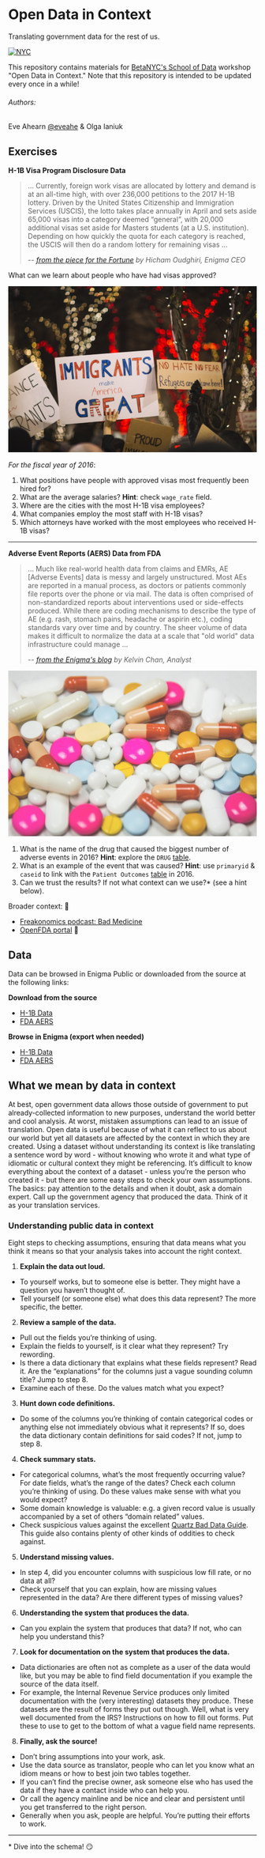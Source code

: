 # Open Data in Context

Translating government data for the rest of us.

[![NYC](attn_grab_pics/unsplash/nasa-43569.jpg)](https://unsplash.com/photos/_SFJhRPzJHs)

This repository contains materials for [BetaNYC's School of Data](https://schoolofdata.nyc/) workshop "Open Data in Context." Note that this repository is intended to be updated every once in a while!

###### Authors:
Eve Ahearn [@eveahe](https://twitter.com/eveahe) & Olga Ianiuk


## Exercises

**H-1B Visa Program Disclosure Data**

> ... Currently, foreign work visas are allocated by lottery and demand is at an all-time high, with over 236,000 petitions to the 2017 H-1B lottery. Driven by the United States Citizenship and Immigration Services (USCIS), the lotto takes place annually in April and sets aside 65,000 visas into a category deemed “general”, with 20,000 additional visas set aside for Masters students (at a U.S. institution). Depending on how quickly the quota for each category is reached, the USCIS will then do a random lottery for remaining visas ...
>
>-- <cite>[from the piece for the Fortune](http://fortune.com/2017/02/08/h-1b-visa-donald-trump-startups-entrepreneurs/) by Hicham Oudghiri, Enigma CEO</cite>

What can we learn about people who have had visas approved?

[![H1B](attn_grab_pics/unsplash/nitish-meena-198784.jpg)](https://unsplash.com/photos/IFh4o-U-BGg)

_For the fiscal year of 2016_:

1. What positions have people with approved visas most frequently been hired for?
2. What are  the average salaries? **Hint**: check `wage_rate` field.
3. Where are the cities with the most H-1B visa employees?
4. What companies employ the most staff with H-1B visas?
5. Which attorneys have worked with the most employees who received H-1B visas?

****

**Adverse Event Reports (AERS) Data from FDA**

> ... Much like real-world health data from claims and EMRs, AE [Adverse Events] data is messy and largely unstructured. Most AEs are reported in a manual process, as doctors or patients commonly file reports over the phone or via mail. The data is often comprised of non-standardized reports about interventions used or side-effects produced. While there are coding mechanisms to describe the type of AE (e.g. rash, stomach pains, headache or aspirin etc.), coding standards vary over time and by country. The sheer volume of data makes it difficult to normalize the data at a scale that "old world" data infrastructure could manage ...
>
>-- <cite>[from the Enigma's blog](http://blog.enigma.io/the-challenge-in-analyzing-adverse-event-data/) by Kelvin Chan, Analyst </cite>

[![AERS](attn_grab_pics/unsplash/freestocks-org-126848.jpg)](https://unsplash.com/search/pills?photo=nss2eRzQwgw)


1. What is the name of the drug that caused the biggest number of adverse events in 2016? **Hint**: explore the `DRUG` [table](https://app.enigma.io/table/us.gov.fda.aers.drug.2016).
2. What is an example of the event that was caused? **Hint**: use `primaryid` & `caseid` to link with the `Patient Outcomes` [table](https://app.enigma.io/table/us.gov.fda.aers.outc.2016) in 2016.
3. Can we trust the results? If not what context can we use?* (see a hint below).

Broader context: :tada:

+ [Freakonomics podcast: Bad Medicine](http://freakonomics.com/podcast/bad-medicine-part-2-drug-trials-and-tribulations/)
+ [OpenFDA portal](https://github.com/FDA/openfda) :metal:

## Data

Data can be browsed in Enigma Public or downloaded from the source at the following links:

**Download from the source**

- [H-1B Data](https://www.foreignlaborcert.doleta.gov/performancedata.cfm)
- [FDA AERS](https://www.fda.gov/Drugs/GuidanceComplianceRegulatoryInformation/Surveillance/AdverseDrugEffects/ucm082193.htm)

**Browse in Enigma (export when needed)**

- [H-1B Data](https://app.enigma.io/search/source/us.gov.dol.oflc)
- [FDA AERS](https://app.enigma.io/search/source/us.gov.fda.aers)

## What we mean by data in context
At best, open government data allows those outside of government to put already-collected information to new purposes, understand the world better and cool analysis. At worst, mistaken assumptions can lead to an issue of translation. Open data is useful because of what it can reflect to us about our world but yet all datasets are affected by the context in which they are created. Using a dataset without understanding its context is like translating a sentence word by word - without knowing who wrote it and what type of idiomatic or cultural context they might be referencing. It’s difficult to know everything about the context of a dataset - unless you’re the person who created it - but there are some easy steps to check your own assumptions. The basics: pay attention to the details and when it doubt, ask a domain expert. Call up the government agency that produced the data. Think of it as your translation services.

### Understanding public data in context
Eight steps to checking assumptions, ensuring that data means what you think it means so that your analysis takes into account the right context.

1. **Explain the data out loud.**
  - To yourself works, but to someone else is better. They might have a question you haven’t thought of.
  - Tell yourself (or someone else) what does this data represent? The more specific, the better.
2. **Review a sample of the data.**
  - Pull out the fields you’re thinking of using.
  - Explain the fields to yourself, is it clear what they represent? Try rewording.
  - Is there a data dictionary that explains what these fields represent? Read it. Are the “explanations” for the columns just a vague sounding column title? Jump to step 8.
  - Examine each of these. Do the values match what you expect?
3. **Hunt down code definitions.**
  - Do some of the columns you’re thinking of contain categorical codes or anything else not immediately obvious what it represents? If so, does the data dictionary contain definitions for said codes? If not, jump to step 8.
4. **Check summary stats.**
  - For categorical columns, what’s the most frequently occurring value? For date fields, what’s the range of the dates? Check each column you’re thinking of using. Do these values make sense with what you would expect?
  - Some domain knowledge is valuable: e.g. a given record value is usually accompanied by a set of others “domain related” values.
  - Check suspicious values against the excellent [Quartz Bad Data Guide](https://github.com/Quartz/bad-data-guide). This guide also contains plenty of other kinds of oddities to check against.
5. **Understand missing values.**
  - In step 4, did you encounter columns with suspicious low fill rate, or no data at all?
  - Check yourself that you can explain, how are missing values represented in the data? Are there different types of missing values?
6. **Understanding the system that produces the data.**
  - Can you explain the system that produces that data? If not, who can help you understand this?
7. **Look for documentation on the system that produces the data.**
  - Data dictionaries are often not as complete as a user of the data would like, but you may be able to find field documentation if you example the source of the data itself.
  - For example, the Internal Revenue Service produces only limited documentation with the (very interesting) datasets they produce. These datasets are the result of forms they put out though. Well, what is very well documented from the IRS? Instructions on how to fill out forms. Put these to use to get to the bottom of what a vague field name represents.
8. **Finally, ask the source!**
  - Don’t bring assumptions into your work, ask.
  - Use the data source as translator, people who can let you know what an idiom means or how to best join two tables together.
  - If you can’t find the precise owner, ask someone else who has used the data if they have a contact inside who can help you.
  - Or call the agency mainline and be nice and clear and persistent until you get transferred to the right person.
  - Generally when you ask, people are helpful. You’re putting their efforts to work.

  ****

\* Dive into the schema! :smirk:
